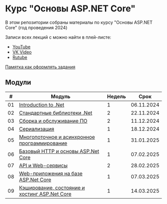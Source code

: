 # Курс "Основы ASP.NET Core"

В этом репозитории собраны материалы по курсу "Основы ASP.NET Core" (год проведения 2024)

Записи всех лекций с можно найти в плей-листе:
- [YouTube](https://www.youtube.com/playlist?list=PLEM3ZGqESlYR39lR6rj4y-suG-bMtUTSK)
- [VK Video](https://vk.com/video/playlist/871595788_2)
- [Rutube](https://rutube.ru/plst/660926)

[Памятка как оформлять задания](/docs/practices.md)


## Модули
|#|Модуль|Недель|Срок|
|--|--|--|--|
|01|[Introduction to .Net](/Modules/01.%20Introduction%20to%20.Net/index.md)| 1 |06.11.2024|
|02|[Стандартные библиотеки .Net](/Modules/02.%20Some%20standard%20libraries/index.md)| 2 |22.11.2024|
|03|[Сборка и обслуживание ПО](/Modules/03.%20Software%20build%20and%20maintenance/index.md)| 2 |11.12.2024|
|04|[Сериализация](/Modules/04.%20Serialization/index.md)| 1 |18.12.2024|
|05|[Многопоточное и асинхронное программирование](/Modules/05.%20Async%20and%20Multithreading/index.md)| 1 |31.01.2025|
|06|[Базовый HTTP и основы ASP.Net Core](/Modules/06.%20Http%20and%20ASP.Net%20Core%20Intro/index.md)| 1 |07.02.2025|
|07|[API и Web-сервисы](/Modules/07.%20API%20and%20Web-services/index.md)| 2 |28.02.2025|
|08|[Web-приложения на базе ASP.Net Core](/Modules/08.%20Web%20Applications%20in%20ASP.Net%20Core/index.md)| 1 |07.03.2025|
|09|[Кэширование, состояние и хостинг ASP.Net Core](/Modules/09.%20Caching%2C%20state%20management%2C%20hosting%20in%20ASP.Net%20Core/index.md)| 1 |14.03.2025|